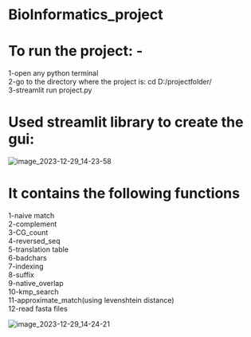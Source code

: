 # BioInformatics_project
# To run the project: -
  1-open any python terminal       
  2-go to the directory where the project is: cd D:/projectfolder/            
  3-streamlit run project.py        
# Used streamlit library to create the gui:

![image_2023-12-29_14-23-58](https://github.com/yousifbahnasy/BioInformatics_project/assets/76980953/f9887bed-9076-499c-8fe2-6730be061dfa)
# It contains the following functions
1-naive match    
2-complement        
3-CG_count      
4-reversed_seq    
5-translation table       
6-badchars     
7-indexing    
8-suffix             
9-native_overlap                       
10-kmp_search          
11-approximate_match(using levenshtein distance)         
12-read fasta files     
               
![image_2023-12-29_14-24-21](https://github.com/yousifbahnasy/BioInformatics_project/assets/76980953/5df8ea2e-cbcc-4b4c-9c8a-e2e7b70ac478)

